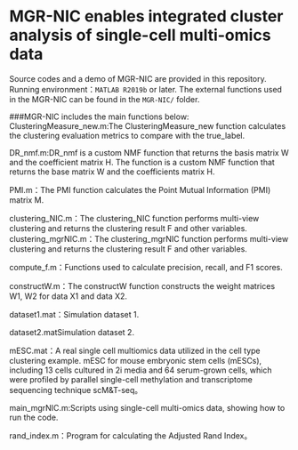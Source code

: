 # MGR-NIC enables integrated cluster analysis of single-cell multi-omics data
Source codes and a demo of MGR-NIC are provided in this repository.
Running environment：``MATLAB R2019b`` or later. 
The external functions used in the MGR-NIC can be found in the ``MGR-NIC/`` folder.

###MGR-NIC includes the main functions below:
ClusteringMeasure_new.m:The ClusteringMeasure_new function calculates the clustering evaluation metrics to compare with the true_label.

DR_nmf.m:DR_nmf is a custom NMF function that returns the basis matrix W and the coefficient matrix H. The function is a custom NMF function that returns the base matrix W and the coefficients matrix H.

PMI.m：The PMI function calculates the Point Mutual Information (PMI) matrix M.

clustering_NIC.m：The clustering_NIC function performs multi-view clustering and returns the clustering result F and other variables.
clustering_mgrNIC.m：The clustering_mgrNIC function performs multi-view clustering and returns the clustering result F and other variables.

compute_f.m：Functions used to calculate precision, recall, and F1 scores.

constructW.m：The constructW function constructs the weight matrices W1, W2 for data X1 and data X2.

dataset1.mat：Simulation dataset 1.

dataset2.matSimulation dataset 2.

mESC.mat：A real single cell multiomics data utilized in the cell type clustering example. mESC for mouse embryonic stem cells (mESCs), including 13 cells cultured in 2i media and 64 serum-grown cells, which were profiled by parallel single-cell methylation and transcriptome sequencing technique scM&T-seq。

main_mgrNIC.m:Scripts using single-cell multi-omics data, showing how to run the code.

rand_index.m：Program for calculating the Adjusted Rand Index。
